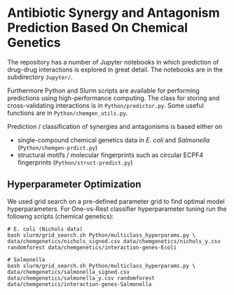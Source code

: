 # Antibiotic Synergy and Antagonism Prediction Based On Chemical Genetics
The repository has a number of Jupyter notebooks in which prediction of drug-drug interactions is explored in great detail. The notebooks are in the subdirectory `Jupyter/`.


Furthermore Python and Slurm scripts are available for performing predictions using high-performance computing. The class for storing and cross-validating interactions is in `Python/predictor.py`. Some useful functions are in `Python/chemgen_utils.py`. 

Prediction / classification of synergies and antagonisms is based either on
+ single-compound chemical genetics data in *E. coli* and *Salmonella* (`Python/chemgen-prdict.py`)
+ structural motifs / molecular fingerprints such as circular ECPF4 fingerprints (`Python/struct-predict.py`)



## Hyperparameter Optimization
We used grid search on a pre-defined parameter grid to find optimal model hyperparameters. For One-vs-Rest classifier hyperparameter tuning run the followng scripts (chemical genetics):
```
# E. coli (Nichols data)
bash slurm/grid_search.sh Python/multiclass_hyperparams.py \
data/chemgenetics/nichols_signed.csv data/chemgenetics/nichols_y.csv randomforest data/chemgenetics/interaction-genes-Ecoli

# Salmonella
bash slurm/grid_search.sh Python/multiclass_hyperparams.py \
data/chemgenetics/salmonella_signed.csv data/chemgenetics/salmonella_y.csv randomforest data/chemgenetics/interaction-genes-Salmonella
```

